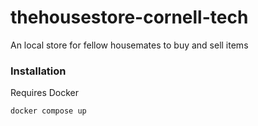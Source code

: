 # thehousestore-cornell-tech
An local store for fellow housemates to buy and sell items


### Installation

Requires Docker

``` docker compose up ```